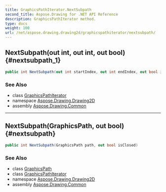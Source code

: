 ```yaml
---
title: GraphicsPathIterator.NextSubpath
second_title: Aspose.Drawing for .NET API Reference
description: GraphicsPathIterator method. 
type: docs
weight: 100
url: /net/aspose.drawing.drawing2d/graphicspathiterator/nextsubpath/
---
```

## NextSubpath(out int, out int, out bool) {#nextsubpath_1}

```csharp
public int NextSubpath(out int startIndex, out int endIndex, out bool isClosed)
```

### See Also

* class [GraphicsPathIterator](../)
* namespace [Aspose.Drawing.Drawing2D](../../graphicspathiterator/)
* assembly [Aspose.Drawing.Common](../../../)

---

## NextSubpath(GraphicsPath, out bool) {#nextsubpath}

```csharp
public int NextSubpath(GraphicsPath path, out bool isClosed)
```

### See Also

* class [GraphicsPath](../../graphicspath/)
* class [GraphicsPathIterator](../)
* namespace [Aspose.Drawing.Drawing2D](../../graphicspathiterator/)
* assembly [Aspose.Drawing.Common](../../../)


